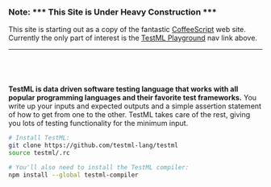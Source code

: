 ### Note: \*\*\* This Site is Under **Heavy Construction** \*\*\*

This site is starting out as a copy of the fantastic <a href="http://coffeescript.org">CoffeeScript</a> web site. Currently the only part of interest is the <a href="/playground/">TestML Playground</a> nav link above.

----
```




```
**TestML is data driven software testing language that works with all popular
programming languages and their favorite test frameworks.** You write up your
inputs and expected outputs and a simple assertion statement of how to get from
one to the other. TestML takes care of the rest, giving you lots of testing
functionality for the minimum input.

<!--**Latest Version:** [<%= fullVersion %>](https://github.com/testml-lang/testml/tarball/<%= fullVersion %>)-->

```bash
# Install TestML:
git clone https://github.com/testml-lang/testml
source testml/.rc

# You'll also need to install the TestML compiler:
npm install --global testml-compiler
```
